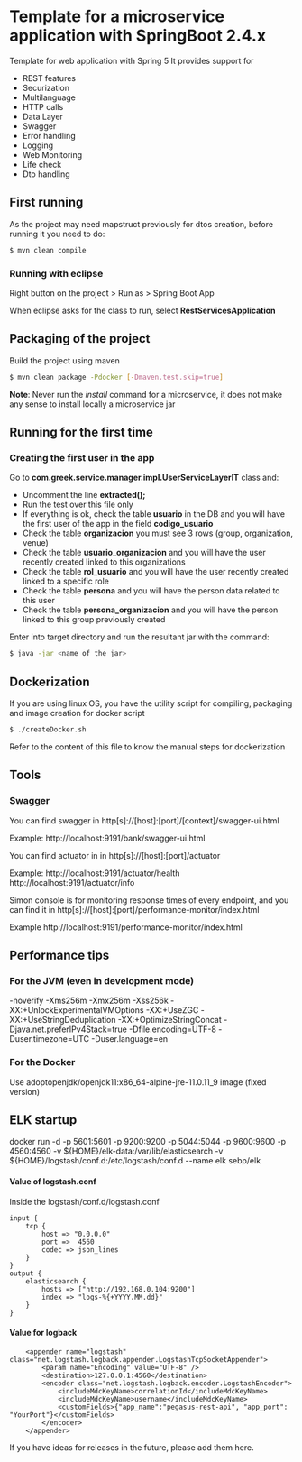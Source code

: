# Template for a microservice application with SpringBoot 2.4.x

Template for web application with Spring 5
It provides support for
- REST features
- Securization
- Multilanguage
- HTTP calls
- Data Layer
- Swagger
- Error handling
- Logging
- Web Monitoring
- Life check
- Dto handling

## First running

As the project may need mapstruct previously for dtos creation, before running it you need to do:
```sh
$ mvn clean compile
```

### Running with eclipse

Right button on the project > Run as > Spring Boot App

When eclipse asks for the class to run, select **RestServicesApplication**

## Packaging of the project

Build the project using maven
```sh
$ mvn clean package -Pdocker [-Dmaven.test.skip=true]
```
**Note**: Never run the *install* command for a microservice, it does not make any sense to install locally a microservice jar

## Running for the first time

### Creating the first user in the app

Go to **com.greek.service.manager.impl.UserServiceLayerIT** class and:
- Uncomment the line **extracted();**
- Run the test over this file only
- If everything is ok, check the table **usuario** in the DB and you will have the first user of the app in the field **codigo_usuario**
- Check the table **organizacion** you must see 3 rows (group, organization, venue)
- Check the table **usuario_organizacion** and you will have the user recently created linked to this organizations
- Check the table **rol_usuario** and you will have the user recently created linked to a specific role
- Check the table **persona** and you will have the person data related to this user
- Check the table **persona_organizacion** and you will have the person linked to this group previously created

Enter into target directory and run the resultant jar with the command:
```sh
$ java -jar <name of the jar>
```

## Dockerization

If you are using linux OS, you have the utility script for compiling, packaging and image creation for docker script
```sh
$ ./createDocker.sh
```
Refer to the content of this file to know the manual steps for dockerization

## Tools
### Swagger
You can find swagger in http[s]://[host]:[port]/[context]/swagger-ui.html

Example:
http://localhost:9191/bank/swagger-ui.html

You can find actuator in in http[s]://[host]:[port]/actuator

Example:
http://localhost:9191/actuator/health
http://localhost:9191/actuator/info

Simon console is for monitoring response times of every endpoint, and
you can find it in http[s]://[host]:[port]/performance-monitor/index.html

Example
http://localhost:9191/performance-monitor/index.html

## Performance tips

### For the JVM (even in development mode)
-noverify -Xms256m -Xmx256m -Xss256k -XX:+UnlockExperimentalVMOptions -XX:+UseZGC -XX:+UseStringDeduplication -XX:+OptimizeStringConcat -Djava.net.preferIPv4Stack=true -Dfile.encoding=UTF-8 -Duser.timezone=UTC -Duser.language=en

### For the Docker
Use adoptopenjdk/openjdk11:x86_64-alpine-jre-11.0.11_9 image (fixed version)

## ELK startup
docker run -d -p 5601:5601 -p 9200:9200 -p 5044:5044 -p 9600:9600 -p 4560:4560 -v ${HOME}/elk-data:/var/lib/elasticsearch -v ${HOME}/logstash/conf.d:/etc/logstash/conf.d --name elk sebp/elk

#### Value of logstash.conf
Inside the logstash/conf.d/logstash.conf
```
input {
	tcp {
		host => "0.0.0.0"
		port =>  4560
		codec => json_lines
	}
}
output {
	elasticsearch {
		hosts => ["http://192.168.0.104:9200"]
		index => "logs-%{+YYYY.MM.dd}"
	}
}
```
#### Value for logback
```
	<appender name="logstash" class="net.logstash.logback.appender.LogstashTcpSocketAppender">
		<param name="Encoding" value="UTF-8" />
		<destination>127.0.0.1:4560</destination>
		<encoder class="net.logstash.logback.encoder.LogstashEncoder">
			<includeMdcKeyName>correlationId</includeMdcKeyName>
			<includeMdcKeyName>username</includeMdcKeyName>
			<customFields>{"app_name":"pegasus-rest-api", "app_port": "YourPort"}</customFields>
		</encoder>
	</appender>
```
If you have ideas for releases in the future, please add them here.
